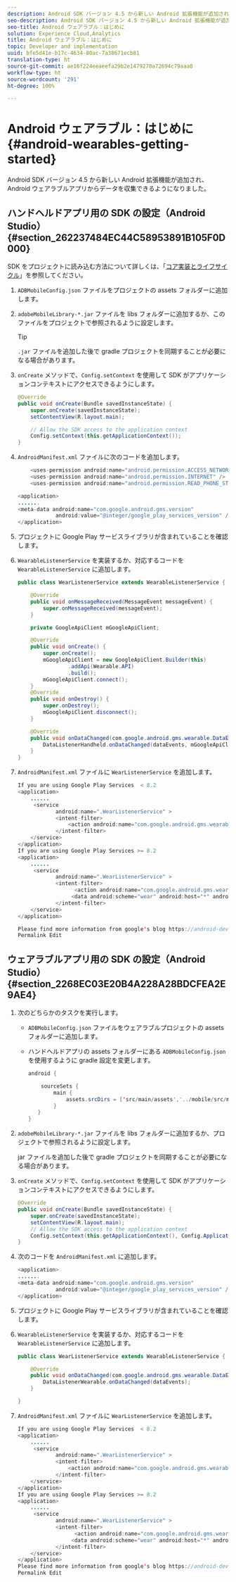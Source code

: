 ```yaml
---
description: Android SDK バージョン 4.5 から新しい Android 拡張機能が追加され、Android ウェアラブルアプリからデータを収集できるようになりました。
seo-description: Android SDK バージョン 4.5 から新しい Android 拡張機能が追加され、Android ウェアラブルアプリからデータを収集できるようになりました。
seo-title: Android ウェアラブル：はじめに
solution: Experience Cloud,Analytics
title: Android ウェアラブル：はじめに
topic: Developer and implementation
uuid: bfe5d41e-b17c-4634-80ac-7a38671ecb81
translation-type: ht
source-git-commit: ae16f224eeaeefa29b2e1479270a72694c79aaa0
workflow-type: ht
source-wordcount: '291'
ht-degree: 100%

---
```



# Android ウェアラブル：はじめに {#android-wearables-getting-started}

Android SDK バージョン 4.5 から新しい Android 拡張機能が追加され、Android ウェアラブルアプリからデータを収集できるようになりました。

## ハンドヘルドアプリ用の SDK の設定（Android Studio） {#section_262237484EC44C58953891B105F0D000}

SDK をプロジェクトに読み込む方法について詳しくは、「[コア実装とライフサイクル](/help/android/getting-started/dev-qs.md)」を参照してください。

1. `ADBMobileConfig.json` ファイルをプロジェクトの assets フォルダーに追加します。
1. `adobeMobileLibrary-*.jar` ファイルを libs フォルダーに追加するか、このファイルをプロジェクトで参照されるように設定します。

   >[!TIP]
   >
   >`.jar` ファイルを追加した後で gradle プロジェクトを同期することが必要になる場合があります。

1. `onCreate` メソッドで、`Config.setContext` を使用して SDK がアプリケーションコンテキストにアクセスできるようにします。

   ```java
   @Override 
   public void onCreate(Bundle savedInstanceState) { 
       super.onCreate(savedInstanceState); 
       setContentView(R.layout.main); 
   
       // Allow the SDK access to the application context 
       Config.setContext(this.getApplicationContext()); 
   }
   ```

1. `AndroidManifest.xml` ファイルに次のコードを追加します。

   ```java
       <uses-permission android:name="android.permission.ACCESS_NETWORK_STATE" /> 
       <uses-permission android:name="android.permission.INTERNET" /> 
       <uses-permission android:name="android.permission.READ_PHONE_STATE" /> 
   
   <application> 
   ....... 
   <meta-data android:name="com.google.android.gms.version" 
               android:value="@integer/google_play_services_version" /> 
   </application>
   ```

1. プロジェクトに Google Play サービスライブラリが含まれていることを確認します。
1. `WearableListenerService` を実装するか、対応するコードを `WearableListenerService` に追加します。

   ```java
   public class WearListenerService extends WearableListenerService { 
   
       @Override 
       public void onMessageReceived(MessageEvent messageEvent) { 
           super.onMessageReceived(messageEvent); 
       } 
   
       private GoogleApiClient mGoogleApiClient; 
   
       @Override 
       public void onCreate() { 
           super.onCreate(); 
           mGoogleApiClient = new GoogleApiClient.Builder(this) 
                   .addApi(Wearable.API) 
                   .build(); 
           mGoogleApiClient.connect(); 
       } 
       @Override 
       public void onDestroy() { 
           super.onDestroy(); 
           mGoogleApiClient.disconnect(); 
       } 
   
       @Override 
       public void onDataChanged(com.google.android.gms.wearable.DataEventBuffer dataEvents) { 
           DataListenerHandheld.onDataChanged(dataEvents, mGoogleApiClient, this); 
       } 
   }
   ```

1. `AndroidManifest.xml` ファイルに `WearListenerService` を追加します。

   ```java
   If you are using Google Play Services  < 8.2 
   <application> 
       ...... 
        <service 
               android:name=".WearListenerService" > 
               <intent-filter> 
                   <action android:name="com.google.android.gms.wearable.BIND_LISTENER" /> 
               </intent-filter> 
       </service> 
   </application> 
   If you are using Google Play Services >= 8.2 
   <application> 
       ...... 
        <service 
               android:name=".WearListenerService" > 
               <intent-filter> 
                     <action android:name="com.google.android.gms.wearable.DATA_CHANGED" /> 
                    <data android:scheme="wear" android:host="*" android:pathPrefix="/abdmobile" /> 
               </intent-filter> 
       </service> 
   </application> 
   
   Please find more information from google's blog https://android-developers.googleblog.com/2016/04/deprecation-of-bindlistener.html. 
   Permalink Edit
   ```

## ウェアラブルアプリ用の SDK の設定（Android Studio） {#section_2268EC03E20B4A228A28BDCFEA2E9AE4}

1. 次のどちらかのタスクを実行します。

   * `ADBMobileConfig.json` ファイルをウェアラブルプロジェクトの assets フォルダーに追加します。
   * ハンドヘルドアプリの assets フォルダーにある `ADBMobileConfig.json` を使用するように gradle 設定を変更します。

      ```java
      android { 
      
          sourceSets { 
              main { 
                  assets.srcDirs = ['src/main/assets','../mobile/src/main/assets'] 
              } 
         } 
      }
      ```

1. `adobeMobileLibrary-*.jar` ファイルを libs フォルダーに追加するか、プロジェクトで参照されるように設定します。

   jar ファイルを追加した後で gradle プロジェクトを同期することが必要になる場合があります。

1. `onCreate` メソッドで、`Config.setContext` を使用して SDK がアプリケーションコンテキストにアクセスできるようにします。

   ```java
   @Override 
   public void onCreate(Bundle savedInstanceState) { 
       super.onCreate(savedInstanceState); 
       setContentView(R.layout.main);      
       // Allow the SDK access to the application context 
       Config.setContext(this.getApplicationContext(), Config.ApplicationType.APPLICATION_TYPE_WEARABLE); 
   }
   ```

1. 次のコードを `AndroidManifest.xml` に追加します。

   ```java
   <application> 
   ....... 
   <meta-data android:name="com.google.android.gms.version" 
               android:value="@integer/google_play_services_version" /> 
   </application>
   ```

1. プロジェクトに Google Play サービスライブラリが含まれていることを確認します。
1. `WearableListenerService` を実装するか、対応するコードを `WearableListenerService` に追加します。

   ```java
   public class WearListenerService extends WearableListenerService { 
   
       @Override 
       public void onDataChanged(com.google.android.gms.wearable.DataEventBuffer dataEvents) { 
           DataListenerWearable.onDataChanged(dataEvents); 
       } 
   
   }
   ```

1. `AndroidManifest.xml` ファイルに `WearListenerService` を追加します。

   ```java
   If you are using Google Play Services  < 8.2 
   <application> 
       ...... 
        <service 
               android:name=".WearListenerService" > 
               <intent-filter> 
                   <action android:name="com.google.android.gms.wearable.BIND_LISTENER" /> 
               </intent-filter> 
       </service> 
   </application> 
   If you are using Google Play Services >= 8.2 
   <application> 
       ...... 
        <service 
               android:name=".WearListenerService" > 
               <intent-filter> 
                     <action android:name="com.google.android.gms.wearable.DATA_CHANGED" /> 
                    <data android:scheme="wear" android:host="*" android:pathPrefix="/abdmobile" /> 
               </intent-filter> 
       </service> 
   </application> 
   Please find more information from google's blog https://android-developers.googleblog.com/2016/04/deprecation-of-bindlistener.html. 
   Permalink Edit
   ```

